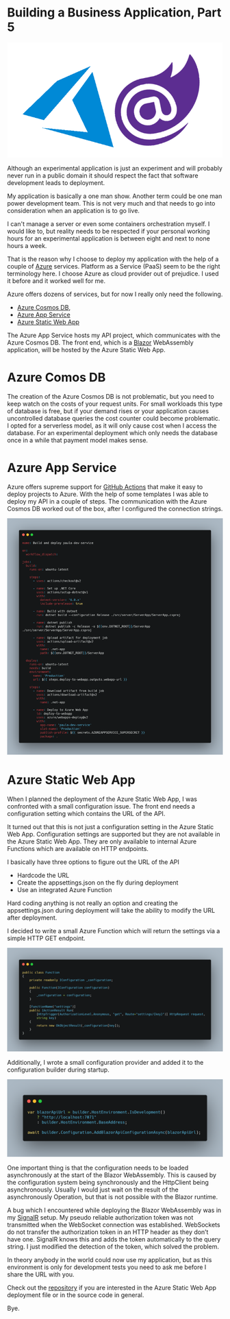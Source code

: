 # Building a Business Application, Part 5

![Title](bucket/72260c64-6705-4cae-8c57-1620025ecc3f.png)

Although an experimental application is just an experiment and will probably never run in a public domain it should respect the fact that software development leads to deployment.

My application is basically a one man show. Another term could be one man power development team. This is not very much and that needs to go into consideration when an application is to go live.

I can't manage a server or even some containers orchestration myself. I would like to, but reality needs to be respected if your personal working hours for an experimental application is between eight and next to none hours a week.

That is the reason why I choose to deploy my application with the help of a couple of [Azure](https://azure.microsoft.com/) services. Platform as a Service (PaaS) seem to be the right terminology here. I choose Azure as cloud provider out of prejudice. I used it before and it worked well for me. 

Azure offers dozens of services, but for now I really only need the following.
* [Azure Cosmos DB](https://azure.microsoft.com/services/cosmos-db/),
* [Azure App Service](https://azure.microsoft.com/services/app-service/)
* [Azure Static Web App](https://azure.microsoft.com/services/app-service/static/)

The Azure App Service hosts my API project, which communicates with the Azure Cosmos DB. The front end, which is a [Blazor](https://dotnet.microsoft.com/apps/aspnet/web-apps/blazor) WebAssembly application, will be hosted by the Azure Static Web App.

# Azure Comos DB

The creation of the Azure Cosmos DB is not problematic, but you need to keep watch on the costs of your request units. For small workloads this type of database is free, but if your demand rises or your application causes uncontrolled database queries the cost counter could become problematic.
I opted for a serverless model, as it will only cause cost when I access the database. For an experimental deployment which only needs the database once in a while that payment model makes sense.

# Azure App Service

Azure offers supreme support for [GitHub Actions](https://github.com/features/actions) that make it easy to deploy projects to Azure. With the help of some templates I was able to deploy my API in a couple of steps. The communication with the Azure Cosmos DB worked out of the box, after I configured the connection strings.

![Action](bucket/41280e27-6bf6-4fef-9423-ce9490c15f20.png)

# Azure Static Web App

When I planned the deployment of the Azure Static Web App, I was confronted with a small configuration issue. The front end needs a configuration setting which contains the URL of the API.

It turned out that this is not just a configuration setting in the Azure Static Web App. Configuration settings are supported but they are not available in the Azure Static Web App. They are only available to internal Azure Functions which are available on HTTP endpoints.

I basically have three options to figure out the URL of the API
- Hardcode the URL
- Create the appsettings.json on the fly during deployment
- Use an integrated Azure Function

Hard coding anything is not really an option and creating the appsettings.json during deployment will take the ability to modify the URL after deployment.

I decided to write a small Azure Function which will return the settings via a simple HTTP GET endpoint.

![Action](bucket/849615da-537e-4fb8-97f0-3fe0cad56604.png)

Additionally, I wrote a small configuration provider and added it to the configuration builder during startup.

![Configuration](bucket/bfe7dc56-900f-4c1a-b315-9fa98c8dc77b.png)

One important thing is that the configuration needs to be loaded asynchronously at the start of the Blazor WebAssembly. This is caused by the configuration system being synchronously and the HttpClient being asynchronously. Usually I would just wait on the result of the asynchronously Operation, but that is not possible with the Blazor runtime. 

A bug which I encountered while deploying the Blazor WebAssembly was in my [SignalR](https://dotnet.microsoft.com/apps/aspnet/signalr) setup. My pseudo reliable authorization token was not transmitted when the WebSocket connection was established. WebSockets do not transfer the authorization token in an HTTP header as they don’t have one. SignalR knows this and adds the token automatically to the query string. I just modified the detection of the token, which solved the problem.

In theory anybody in the world could now use my application, but as this environment is only for development tests you need to ask me before I share the URL with you.

Check out the [repository](https://github.com/cschulzsuper/paula) if you are interested in the Azure Static Web App deployment file or in the source code in general.

Bye.
